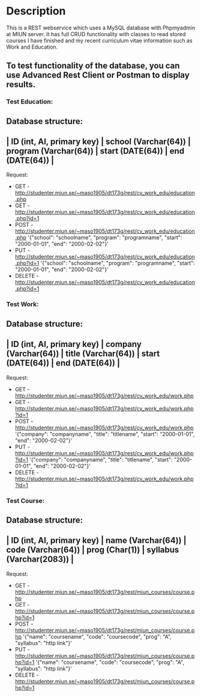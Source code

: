 # Description

This is a REST webservice which uses a MySQL database with Phpmyadmin at MIUN server. It has full CRUD functionality with classes
to read stored courses I have finished and my recent curriculum vitae information such as Work and Education.

## To test functionality of the database, you can use Advanced Rest Client or Postman to display results.

### Test Education:

Database structure:
-------------------------------------------------------------------------------------------------------------------
| ID (int, AI, primary key) | school (Varchar(64)) | program (Varchar(64)) | start (DATE(64)) | end (DATE(64)) |
-------------------------------------------------------------------------------------------------------------------

Request:
* GET - http://studenter.miun.se/~maso1905/dt173g/rest/cv_work_edu/education.php
* GET - http://studenter.miun.se/~maso1905/dt173g/rest/cv_work_edu/education.php?id=1
* POST - http://studenter.miun.se/~maso1905/dt173g/rest/cv_work_edu/education.php '{"school": "schoolname", "program": "programname", "start": "2000-01-01", "end": "2000-02-02"}'
* PUT - http://studenter.miun.se/~maso1905/dt173g/rest/cv_work_edu/education.php?id=1 '{"school": "schoolname", "program": "programname", "start": "2000-01-01", "end": "2000-02-02"}'
* DELETE - http://studenter.miun.se/~maso1905/dt173g/rest/cv_work_edu/education.php?id=1

### Test Work:

Database structure:
-------------------------------------------------------------------------------------------------------------------
| ID (int, AI, primary key) | company (Varchar(64)) | title (Varchar(64)) | start (DATE(64)) | end (DATE(64)) |
-------------------------------------------------------------------------------------------------------------------

Request:
* GET - http://studenter.miun.se/~maso1905/dt173g/rest/cv_work_edu/work.php
* GET - http://studenter.miun.se/~maso1905/dt173g/rest/cv_work_edu/work.php?id=1
* POST - http://studenter.miun.se/~maso1905/dt173g/rest/cv_work_edu/work.php '{"company": "companyname", "title": "titlename", "start": "2000-01-01", "end": "2000-02-02"}'
* PUT - http://studenter.miun.se/~maso1905/dt173g/rest/cv_work_edu/work.php?id=1 '{"company": "companyname", "title": "titlename", "start": "2000-01-01", "end": "2000-02-02"}'
* DELETE - http://studenter.miun.se/~maso1905/dt173g/rest/cv_work_edu/work.php?id=1

### Test Course:

Database structure:
-------------------------------------------------------------------------------------------------------------------
| ID (int, AI, primary key) | name (Varchar(64)) | code (Varchar(64)) | prog (Char(1)) | syllabus (Varchar(2083)) |
-------------------------------------------------------------------------------------------------------------------

Request:
* GET - http://studenter.miun.se/~maso1905/dt173g/rest/miun_courses/course.php
* GET - http://studenter.miun.se/~maso1905/dt173g/rest/miun_courses/course.php?id=1
* POST - http://studenter.miun.se/~maso1905/dt173g/rest/miun_courses/course.php '{"name": "coursename", "code": "coursecode", "prog": "A", "syllabus": "http link"}'
* PUT - http://studenter.miun.se/~maso1905/dt173g/rest/miun_courses/course.php?id=1 '{"name": "coursename", "code": "coursecode", "prog": "A", "syllabus": "http link"}'
* DELETE - http://studenter.miun.se/~maso1905/dt173g/rest/miun_courses/course.php?id=1
